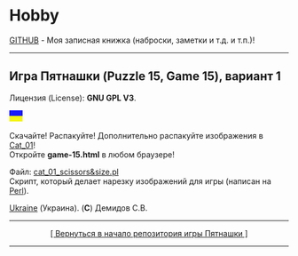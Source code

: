 
# Hobby
[GITHUB](https://github.com) - Моя записная книжка (наброски, заметки и т.д. и т.п.)!

<hr>

## Игра Пятнашки (Puzzle 15, Game 15), вариант 1

Лицензия (License): **GNU GPL V3**.

![](https://github.com/drilnet/puzzle15/blob/main/UA.png)

Скачайте! Распакуйте! Дополнительно распакуйте изображения в [Cat_01](https://github.com/drilnet/puzzle15/tree/main/Game-15%20-%20Ver.%203.0.a%2C%20variant%201/Cat_01 "Здесь хранится нарезка изображений для игры!")!
<br>
Откройте **game-15.html** в любом браузере!

Файл: [cat_01_scissors&size.pl](https://github.com/drilnet/puzzle15/blob/main/Game-15%20-%20Ver.%203.0.a%2C%20variant%201/cat_01_scissors%26size.pl)
<br>
Скрипт, который делает нарезку изображений для игры (написан на [Perl](http://www.perl.org)).

[Ukraine](https://en.wikipedia.org/wiki/Ukraine) (Украина). (**C**) Демидов С.В.

<hr>

<div align="center">
<a href="https://github.com/drilnet/puzzle15">
[ Вернуться в начало репозитория игры Пятнашки ]
</a>
</div>

<hr>

